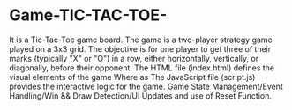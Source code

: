 # Game-TIC-TAC-TOE-
It is a Tic-Tac-Toe game board. The game is a two-player strategy game played on a 3x3 grid. The objective is for one player to get three of their marks (typically "X" or "O") in a row, either horizontally, vertically, or diagonally, before their opponent. 
The HTML file (index.html) defines the visual elements of the game Where as The JavaScript file (script.js) provides the interactive logic for the game.
Game State Management/Event Handling/Win && Draw Detection/UI Updates and use of Reset Function.
